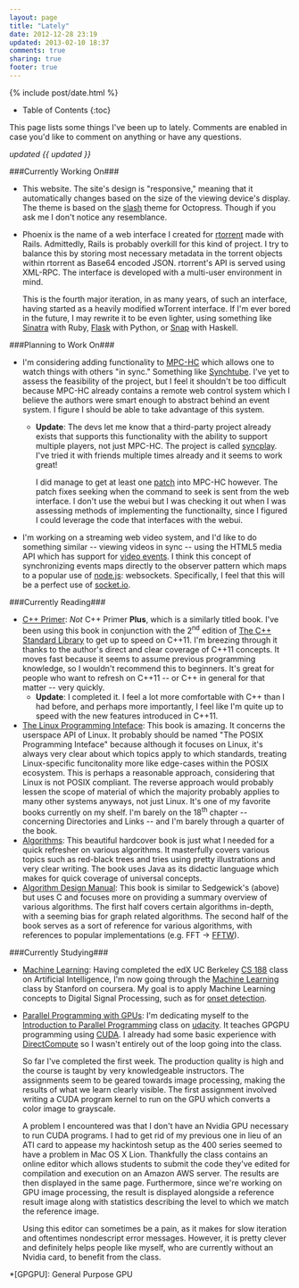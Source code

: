 ```yaml
---
layout: page
title: "Lately"
date: 2012-12-28 23:19
updated: 2013-02-10 18:37
comments: true
sharing: true
footer: true
---
```


{% include post/date.html %}

* Table of Contents
{:toc}

This page lists some things I've been up to lately. Comments are enabled in case you'd like to comment on anything or have any questions.

_updated {{ updated }}_

###Currently Working On###

* This website. The site's design is "responsive," meaning that it automatically changes based on the size of the viewing device's display. The theme is based on the [slash](http://zespia.tw/Octopress-Theme-Slash/) theme for Octopress. Though if you ask me I don't notice any resemblance.
* Phoenix is the name of a web interface I created for [rtorrent](https://github.com/rakshasa/rtorrent) made with Rails. Admittedly, Rails is probably overkill for this kind of project. I try to balance this by storing most necessary metadata in the torrent objects within rtorrent as Base64 encoded JSON. rtorrent's API is served using XML-RPC. The interface is developed with a multi-user environment in mind.

    This is the fourth major iteration, in as many years, of such an interface, having started as a heavily modified wTorrent interface. If I'm ever bored in the future, I may rewrite it to be even lighter, using something like [Sinatra](http://www.sinatrarb.com/) with Ruby, [Flask](http://flask.pocoo.org/) with Python, or [Snap](http://snapframework.com/) with Haskell.

###Planning to Work On###

* I'm considering adding functionality to [MPC-HC](http://mpc-hc.sourceforge.net) which allows one to watch things with others "in sync." Something like [Synchtube](http://www.synchtube.com/). I've yet to assess the feasibility of the project, but I feel it shouldn't be too difficult because MPC-HC already contains a remote web control system which I believe the authors were smart enough to abstract behind an event system. I figure I should be able to take advantage of this system.
  * **Update**: The devs let me know that a third-party project already exists that supports this functionality with the ability to support multiple players, not just MPC-HC. The project is called [syncplay](https://github.com/Uriziel/syncplay). I've tried it with friends multiple times already and it seems to work great!

      I did manage to get at least one [patch](https://github.com/mpc-hc/mpc-hc/pull/38) into MPC-HC however. The patch fixes seeking when the command to seek is sent from the web interface. I don't use the webui but I was checking it out when I was assessing methods of implementing the functionailty, since I figured I could leverage the code that interfaces with the webui.
* I'm working on a streaming web video system, and I'd like to do something similar -- viewing videos in sync -- using the HTML5 media API which has support for [video events](http://www.w3.org/2010/05/video/mediaevents.html). I think this concept of synchronizing events maps directly to the observer pattern which maps to a popular use of [node.js](http://nodejs.org/): websockets. Specifically, I feel that this will be a perfect use of [socket.io](http://socket.io/).

###Currently Reading###

* [C++ Primer](http://amzn.com/0321714113): _Not_ C++ Primer **Plus**, which is a similarly titled book. I've been using this book in conjunction with the 2<sup>nd</sup> edition of [The C++ Standard Library](http://amzn.com/0321623215) to get up to speed on C++11. I'm breezing through it thanks to the author's direct and clear coverage of C++11 concepts. It moves fast because it seems to assume previous programming knowledge, so I wouldn't recommend this to beginners. It's great for people who want to refresh on C++11 -- or C++ in general for that matter -- very quickly.
  * **Update**: I completed it. I feel a lot more comfortable with C++ than I had before, and perhaps more importantly, I feel like I'm quite up to speed with the new features introduced in C++11.
* [The Linux Programming Inteface](http://amzn.com/1593272200): This book is amazing. It concerns the userspace API of Linux. It probably should be named "The POSIX Programming Inteface" because although it focuses on Linux, it's always very clear about which topics apply to which standards, treating Linux-specific funcitonality more like edge-cases within the POSIX ecosystem. This is perhaps a reasonable approach, considering that Linux is not POSIX compliant. The reverse approach would probably lessen the scope of material of which the majority probably applies to many other systems anyways, not just Linux. It's one of my favorite books currently on my shelf. I'm barely on the 18<sup>th</sup> chapter -- concerning Directories and Links -- and I'm barely through a quarter of the book.
* [Algorithms](http://amzn.com/032157351X): This beautiful hardcover book is just what I needed for a quick refresher on various algorithms. It masterfully covers various topics such as red-black trees and tries using pretty illustrations and very clear writing. The book uses Java as its didactic language which makes for quick coverage of universal concepts.
* [Algorithm Design Manual](http://amzn.com/1849967202): This book is similar to Sedgewick's (above) but uses C and focuses more on providing a summary overview of various algorithms. The first half covers certain algorithms in-depth, with a seeming bias for graph related algorithms. The second half of the book serves as a sort of reference for various algorithms, with references to popular implementations (e.g. FFT → [FFTW](http://www.fftw.org/)).

###Currently Studying###

* [Machine Learning](https://class.coursera.org/ml-2012-002/lecture/index): Having completed the edX UC Berkeley [CS 188](http://edx.org/ai) class on Artificial Intelligence, I'm now going through the [Machine Learning](https://class.coursera.org/ml-2012-002/lecture/index) class by Stanford on coursera. My goal is to apply Machine Learning concepts to Digital Signal Processing, such as for [onset detection](http://www.cs.usc.edu/research/08-895.pdf).

* [Parallel Programming with GPUs](https://www.udacity.com/course/cs344): I'm dedicating myself to the [Introduction to Parallel Programming](https://www.udacity.com/course/cs344) class on [udacity](https://www.udacity.com). It teaches GPGPU programming using [CUDA](http://en.wikipedia.org/wiki/CUDA). I already had some basic experience with [DirectCompute](http://en.wikipedia.org/wiki/DirectCompute) so I wasn't entirely out of the loop going into the class.

	So far I've completed the first week. The production quality is high and the course is taught by very knowledgeable instructors. The assignments seem to be geared towards image processing, making the results of what we learn clearly visible. The first assignment involved writing a CUDA program kernel to run on the GPU which converts a color image to grayscale.

    A problem I encountered was that I don't have an Nvidia GPU necessary to run CUDA programs. I had to get rid of my previous one in lieu of an ATI card to appease my hackintosh setup as the 400 series seemed to have a problem in Mac OS X Lion. Thankfully the class contains an online editor which allows students to submit the code they've edited for compilation and execution on an Amazon AWS server. The results are then displayed in the same page. Furthermore, since we're working on GPU image processing, the result is displayed alongside a reference result image along with statistics describing the level to which we match the reference image.

    Using this editor can sometimes be a pain, as it makes for slow iteration and oftentimes nondescript error messages. However, it is pretty clever and definitely helps people like myself, who are currently without an Nvidia card, to benefit from the class.

*[GPGPU]: General Purpose GPU
